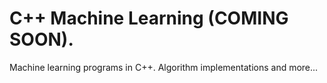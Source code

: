 # C++ Machine Learning (COMING SOON).     
Machine learning programs in C++. Algorithm implementations and more... 
